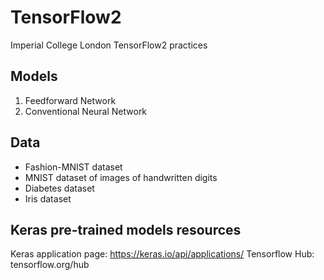 # TensorFlow2

Imperial College London TensorFlow2 practices

## Models
1. Feedforward Network
2. Conventional Neural Network

## Data
 - Fashion-MNIST dataset
 - MNIST dataset of images of handwritten digits
 - Diabetes dataset
 - Iris dataset

## Keras pre-trained models resources
Keras application page: https://keras.io/api/applications/
Tensorflow Hub: tensorflow.org/hub

